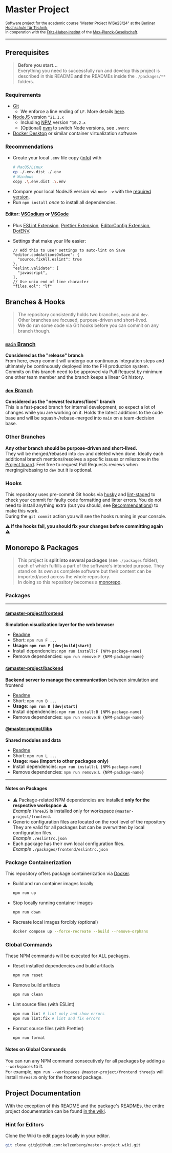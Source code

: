# Master Project

<small>Software project for the academic course "Master Project WiSe23/24" at the [Berliner Hochschule für Technik](https://bht-berlin.de/en),  
in cooperation with the [Fritz-Haber-Institut](https://www.fhi.mpg.de/en) of the [Max-Planck-Gesellschaft](https://www.mpg.de/en).</small>

---

## Prerequisites

> **Before you start...**  
> Everything you need to successfully run and develop this project is described in this README **and** the READMEs inside the `./packages/**` folders.

### Requirements

- [Git](https://git-scm.com/)
  - We enforce a line ending of `LF`.
    More details [here](https://www.aleksandrhovhannisyan.com/blog/crlf-vs-lf-normalizing-line-endings-in-git/).
- [NodeJS](https://nodejs.org/en) version `^21.1.x`
  - Including [NPM](https://www.npmjs.com/package/npm) version `^10.2.x`
  - [Optional] [nvm](https://github.com/nvm-sh/nvm) to switch Node versions, see `.nvmrc`
- [Docker Desktop](https://docs.docker.com/desktop/) or similar container virtualization software

### Recommendations

- Create your local `.env` file copy ([info](https://nodejs.org/docs/latest-v21.x/api/cli.html#--env-fileconfig)) with
  ```sh
  # MacOS/Linux
  cp ./.env.dist ./.env
  # Windows
  copy .\.env.dist .\.env
  ```
- Compare your local NodeJS version via `node -v` with the [required version](#requirements).
- Run `npm install` _once_ to install all dependencies.

#### Editor: [VSCodium](https://vscodium.com/) or [VSCode](https://code.visualstudio.com/)

- Plus [ESLint Extension](https://open-vsx.org/vscode/item?itemName=dbaeumer.vscode-eslint/), [Prettier Extension](https://open-vsx.org/vscode/item?itemName=esbenp.prettier-vscode), [EditorConfig Extension](https://open-vsx.org/vscode/item?itemName=EditorConfig.EditorConfig), [DotENV](https://open-vsx.org/vscode/item?itemName=mikestead.dotenv).
- Settings that make your life easier:

  ```jsonc
  // Add this to user settings to auto-lint on Save
  "editor.codeActionsOnSave": {
    "source.fixAll.eslint": true
  },
  "eslint.validate": [
    "javascript",
  ],
  // Use unix end of line character
  "files.eol": "lf"
  ```

## Branches & Hooks

> The repository consistently holds two branches, `main` and `dev`.  
> Other branches are focused, purpose-driven and short-lived.  
> We do run some code via Git hooks before you can commit on any branch though.

### [`main` Branch](https://github.com/kelzenberg/master-project/tree/main)

**Considered as the "release" branch**  
From here, every commit will undergo our continuous integration steps and ultimately be continuously deployed into the FHI production system. Commits on this branch need to be approved via Pull Request by minimum one other team member and the branch keeps a linear Git history.

### [`dev` Branch](https://github.com/kelzenberg/master-project/tree/dev)

**Considered as the "newest features/fixes" branch**  
This is a fast-paced branch for internal development, so expect a lot of changes while you are working on it. Holds the latest additions to the code base and will be squash-/rebase-merged into `main` on a team-decision base.

### Other Branches

**Any other branch should be purpose-driven and short-lived.**  
They will be merged/rebased into `dev` and deleted when done. Ideally each additional branch mentions/resolves a specific issues or milestone in the [Project board](https://github.com/users/kelzenberg/projects/2/views/1). Feel free to request Pull Requests reviews when merging/rebasing to `dev` but it is optional.

### Hooks

This repository uses pre-commit Git hooks via [husky](https://www.npmjs.com/package/husky) and [lint-staged](https://www.npmjs.com/package/lint-staged) to check your commit for faulty code formatting and linter errors. You do not need to install anything extra (but you should, see [Recommendations](#recommendations)) to make this work.  
During the `git commit` action you will see the hooks running in your console.

**⚠️ If the hooks fail, you should fix your changes before committing again ⚠️**

## Monorepo & Packages

> This project is **split into several packages** (see `./packages` folder), each of which fulfills a part of the software's intended purpose. They stand on its own as complete software but their content can be imported/used across the whole repository.  
> In doing so this repository becomes a [monorepo](https://monorepo.tools).

### Packages

---

#### [@master-project/frontend](https://github.com/kelzenberg/master-project/tree/main/packages/frontend)

**Simulation visualization layer for the web browser**

- [Readme](https://github.com/kelzenberg/master-project/tree/main/packages/frontend/README.md)
- Short: `npm run F ...`
- **Usage: `npm run F [dev|build|start]`**
- Install dependencies: `npm run install:F {NPM-package-name}`
- Remove dependencies: `npm run remove:F {NPM-package-name}`

#### [@master-project/backend](https://github.com/kelzenberg/master-project/tree/main/packages/backend)

**Backend server to manage the communication** between simulation and frontend

- [Readme](https://github.com/kelzenberg/master-project/tree/main/packages/backend/README.md)
- Short: `npm run B ...`
- **Usage: `npm run B [dev|start]`**
- Install dependencies: `npm run install:B {NPM-package-name}`
- Remove dependencies: `npm run remove:B {NPM-package-name}`

#### [@master-project/libs](https://github.com/kelzenberg/master-project/tree/main/packages/libs)

**Shared modules and data**

- [Readme](https://github.com/kelzenberg/master-project/tree/main/packages/libs/README.md)
- Short: `npm run L ...`
- **Usage: `None` (import to other packages only)**
- Install dependencies: `npm run install:L {NPM-package-name}`
- Remove dependencies: `npm run remove:L {NPM-package-name}`

---

#### Notes on Packages

- ⚠️ Package-related NPM dependencies are installed **only for the respective workspace** ⚠️  
  _Example_ `ThreeJS` is installed only for workspace `@master-project/frontend`.
- Generic configuration files are located on the root level of the repository  
  They are valid for all packages but can be overwritten by local configuration files.  
  _Example_ `./eslintrc.json`
- Each package has their own local configuration files.  
  _Example_ `./packages/frontend/eslintrc.json`

### Package Containerization

This repository offers package containerization via [Docker](https://docs.docker.com).

- Build and run container images locally

  ```sh
  npm run up
  ```

- Stop locally running container images

  ```sh
  npm run down
  ```

- Recreate local images forcibly (optional)

  ```sh
  docker compose up --force-recreate --build --remove-orphans
  ```

### Global Commands

These NPM commands will be executed for ALL packages.

- Reset installed dependencies and build artifacts

  ```sh
  npm run reset
  ```

- Remove build artifacts

  ```sh
  npm run clean
  ```

- Lint source files (with ESLint)

  ```sh
  npm run lint # lint only and show errors
  npm run lint:fix # lint and fix errors
  ```

- Format source files (with Prettier)
  ```sh
  npm run format
  ```

#### Notes on Global Commands

You can run any NPM command consecutively for all packages by adding a `--workspaces` to it.  
For example, `npm run --workspaces @master-project/frontend threejs` will install `ThressJS` only for the frontend package.

## Project Documentation

With the exception of this README and the package's READMEs, the entire project documentation can be found [in the wiki](https://github.com/kelzenberg/master-project/wiki).

### Hint for Editors

Clone the Wiki to edit pages locally in your editor.

```sh
git clone git@github.com:kelzenberg/master-project.wiki.git
```
